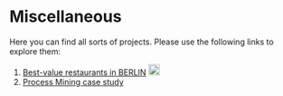 # Miscellaneous

Here you can find all sorts of projects. Please use the following links to explore them:

  1) [Best-value restaurants in BERLIN](http://nbviewer.jupyter.org/github/bockjo/Miscellaneous/blob/master/BER_food_map2.html)  <a href="url"><img src="https://www.python.org/static/favicon.ico" height="20" width="20" ></a> <br>
  2) [Process Mining case study](www.web.de)
